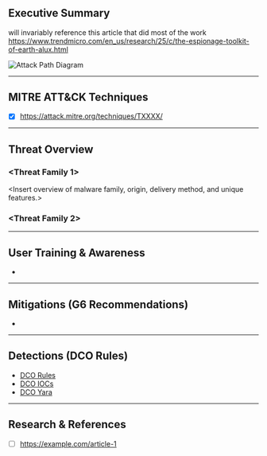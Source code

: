 # <MALWARE CATEGORY NAME>

## Executive Summary
will invariably reference this article that did most of the work https://www.trendmicro.com/en_us/research/25/c/the-espionage-toolkit-of-earth-alux.html

![Attack Path Diagram](<insert-image-or-diagram-link-here>)

---

## MITRE ATT&CK Techniques
- [x] <https://attack.mitre.org/techniques/TXXXX/>

---

## Threat Overview

### <Threat Family 1>
<Insert overview of malware family, origin, delivery method, and unique features.>

### <Threat Family 2>
<Insert similar details for any related or emerging variants.>

---

## User Training & Awareness
- 

---

## Mitigations (G6 Recommendations)
- 

---

## Detections (DCO Rules)
- [DCO Rules](<insert-detection-rules-link>)
- [DCO IOCs](<insert-ioc-list-link>)
- [DCO Yara](<insert-yara-rules-link>)

---

## Research & References
- [ ] <https://example.com/article-1>
